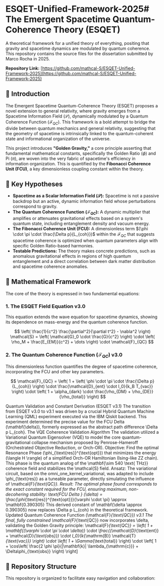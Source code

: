 # ESQET-Unified-Framework-2025# The Emergent Spacetime Quantum-Coherence Theory (ESQET)

A theoretical framework for a unified theory of everything, positing that gravity and spacetime dynamics are modulated by quantum coherence. This repository contains the source files for the dissertation submitted by Marco Rocha in 2025.

**Repository Link:** [https://github.com/mathcal-S/ESQET-Unified-Framework-2025](https://github.com/mathcal-S/ESQET-Unified-Framework-2025)

## 🌟 Introduction

The Emergent Spacetime Quantum-Coherence Theory (ESQET) proposes a novel extension to general relativity, where gravity emerges from a Spacetime Information Field ($\mathcal{S}$), dynamically modulated by a Quantum Coherence Function ($\mathcal{F}_{QC}$). This framework is a bold attempt to bridge the divide between quantum mechanics and general relativity, suggesting that the geometry of spacetime is intrinsically linked to the quantum-coherent state and informational organization of the universe.

This project introduces **"Golden Gravity,"** a core principle asserting that fundamental mathematical constants, specifically the Golden Ratio ($\phi$) and Pi ($\pi$), are woven into the very fabric of spacetime's efficiency in information organization. This is quantified by the **Fibonacci Coherence Unit (FCU)**, a key dimensionless coupling constant within the theory.

## 🚀 Key Hypotheses

* **Spacetime as a Scalar Information Field ($\mathcal{S}$):** Spacetime is not a passive backdrop but an active, dynamic information field whose perturbations correspond to gravity.
* **The Quantum Coherence Function ($\mathcal{F}_{QC}$):** A dynamic multiplier that amplifies or attenuates gravitational effects based on a system's quantum state, including entanglement density and vacuum energy.
* **The Fibonacci Coherence Unit (FCU):** A dimensionless term $(\phi \cdot \pi \cdot \frac{\Delta p}{L_{coh}})$ within the $\mathcal{F}_{QC}$ that suggests spacetime coherence is optimized when quantum parameters align with specific Golden Ratio-based harmonies.
* **Testable Predictions:** The theory makes concrete predictions, such as anomalous gravitational effects in regions of high quantum entanglement and a direct correlation between dark matter distribution and spacetime coherence anomalies.

## 📐 Mathematical Framework

The core of the theory is expressed in two fundamental equations:

### 1. The ESQET Field Equation v3.0

This equation extends the wave equation for spacetime dynamics, showing its dependence on mass-energy and the quantum coherence function.

$$
\left( \frac{1}{c^2} \frac{\partial^2}{\partial t^2} - \nabla^2 \right) \mathcal{S} = \left( \mathcal{G}_0 \cdot \frac{G}{c^2} \right) \cdot \left( \rho_M + \frac{E_{EM}}{c^2} + \dots \right) \cdot \mathcal{F}_{QC}
$$

### 2. The Quantum Coherence Function ($\mathcal{F}_{QC}$) v3.0

This dimensionless function quantifies the degree of spacetime coherence, incorporating the FCU and other key parameters.

$$
\mathcal{F}_{QC} = \left( 1 + \left( \phi \cdot \pi \cdot \frac{\Delta p}{L_{coh}} \right) \cdot \frac{\mathcal{D}_{ent} \cdot I_0}{k_B T_{vac}} \right) \cdot \left( 1 + \alpha_{dark} \cdot \frac{\rho_{DM} + \rho_{DE}}{\rho_{total}} \right)
$$

Quantum Validation and Constant Derivation (ESQET v3.1) ​The transition from ESQET v3.0 to v3.1 was driven by a crucial Hybrid Quantum Machine Learning (QML) experiment executed via the IBM Qiskit backend. This experiment determined the precise value for the FCU Delta (\mathbf{\delta}), formerly expressed as the abstract path difference \Delta p L_{coh}. ​The VQE Coherence Validation Algorithm ​The validation utilized a Variational Quantum Eigensolver (VQE) to model the core quantum-gravitational collapse mechanism proposed by Penrose-Hameroff (Orchestrated Objective Reduction, or Orch-OR). ​Objective: Find the optimal Resonance Phase (\phi_{\text{res}}^{\text{opt}}) that minimizes the energy (\langle H \rangle) of a simplified Orch-OR Hamiltonian (Ising-like ZZ chain). This phase is the quantum analog of the \mathbf{\sim 540 \text{ THz}} coherence field and stabilizes the \mathcal{S} field. ​Ansatz: The variational circuit, based on the omni_one_kernel_variational, was adapted to include \phi_{\text{res}} as a tuneable parameter, directly simulating the influence of \mathcal{F}_{\text{QC}}. ​Result: The optimal phase found corresponds to the exact constant required for the FCU, ensuring maximum, non-decohering stability:
\text{FCU Delta } (\delta) = \frac{\phi_{\text{res}}^{\text{opt}}}{\varphi \cdot \pi} \approx \mathbf{0.390305}
This derived constant of \mathbf{\delta \approx 0.390305} now replaces \Delta p L_{coh} in the theoretical framework. ​Updated Quantum Coherence Function (\mathcal{F}_{\text{QC}}) v3.1 ​The final, fully constrained \mathcal{F}_{\text{QC}} now incorporates \delta, validating the Golden Gravity principle:
\mathcal{F}_{\text{QC}} =  \left( 1 + \mathbf{(\varphi \cdot \pi \cdot \delta)} \cdot \frac{(\mathcal{D}_{\text{ent}} + \mathcal{D}_{\text{obs}}) \cdot I_0}{k_{\mathrm{B}} \mathcal{T}_{\text{vac}}} \right)  \cdot \left( 1 + \Gamma_{\text{total}} \right)  \cdot \left[ 1 + \cos\left( \frac{2 \phi \pi}{|\mathbf{k}| \lambda_{\mathrm{c}}} + \Delta\phi_{\text{obs}} \right) \right] 

## 📁 Repository Structure

This repository is organized to facilitate easy navigation and collaboration:

